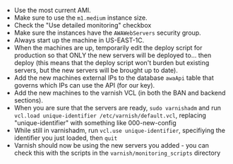 * Use the most current AMI.
* Make sure to use the `m1.medium` instance size.
* Check the "Use detailed monitoring" checkbox
* Make sure the instances have the `AWAWebServers` security group.
* Always start up the machine in US-EAST-1C.
* When the machines are up, temporarily edit the deploy script for production so that ONLY the new servers will be deployed to... then deploy (this means that the deploy script won't burden but existing servers, but the new servers will be brought up to date).
* Add the new machines external IPs to the database `awaApi` table that governs which IPs can use the API (for our key).
* Add the new machines to the varnish VCL (in both the BAN and backend sections).
* When you are sure that the servers are ready, `sudo varnishadm` and run `vcl.load unique-identifier /etc/varnish/default.vcl`, replacing "unique-identifier" with something like 000-new-config
* While still in varnishadm, run `vcl.use unique-identifier`, specifiying the identifier you just loaded, then `quit`
* Varnish should now be using the new servers you added - you can check this with the scripts in the `varnish/monitoring_scripts` directory
